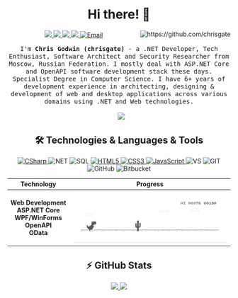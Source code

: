 <h1 align="center"> Hi there! 👋 </h1>
<p align="center" align='right'>
  <a target="_blank" href="https://unchase.ru">
    <img src="https://img.shields.io/badge/Website-unchase.ru-informational?style=for-the-badge&logo=github&logoColor=white" />
  </a>
  <a target="_blank" href="https://dev.to/chrisgate">
    <img src="https://img.shields.io/badge/dev.to-%2312100E.svg?&style=for-the-badge&logo=dev.to&logoColor=white" />
  </a>
  <a target="_blank" href="https://medium.com/@chrisgate">
    <img src="https://img.shields.io/badge/Medium%20-%231572B6.svg?&style=for-the-badge&logo=medium&logoColor=white" />
  </a>
  <a target="_blank" href="https://twitter.com/chrisgate">
    <img src="https://img.shields.io/badge/Twitter%20-%231DA1F2.svg?&style=for-the-badge&logo=Twitter&logoColor=white" />
  </a>
  
  <a target="_blank" href="mailto:chrisgate01@gmail.com">
    <img alt="Email" src="https://img.shields.io/badge/Email-0078D4.svg?&style=for-the-badge&logo=Microsoft-Outlook&logoColor=white" />
  </a>
  <a target="_blank" rel="nofollow" href="https://github.com/chrisgate">
    <img align="right" src="https://gpvc.arturio.dev/chrisgate?style=for-the-badge" alt="https://github.com/chrisgate" />
  <a/>
</p>

<p align="center">
  <samp>I'm <b>Chris Godwin (chrisgate)</b> - a .NET Developer, Tech Enthusiast, Software Architect and Security Researcher from Moscow, Russian Federation. I mostly deal with ASP.NET Core and OpenAPI software development stack these days. Specialist Degree in Computer Science. I have 6+ years of development experience in architecting, designing & development of web and desktop applications across various domains using .NET and Web technologies.
  </samp>
  <br/>
  <br/>
  <a href="https://www.buymeacoffee.com/chrisgate" target="_blank" style="margin-left: 10px;"><img src="https://img.buymeacoffee.com/button-api/?text=Support me!&amp;emoji=🙏&amp;slug=chrisgate&amp;button_colour=ff8614&amp;font_colour=000000&amp;font_family=Bree&amp;outline_colour=000000&amp;coffee_colour=FFDD00"></a>
</p>

<h2 align="center">🛠 Technologies & Languages & Tools</h2>

<p align="center" align='right'>
  <a target="_blank" href="https://github.com/chrisgate?tab=repositories&q=&type=&language=c%23">
    <img alt="CSharp" src="https://img.shields.io/badge/c%23%20-%23239120.svg?&style=for-the-badge&logo=c-sharp&logoColor=white" /> 
  </a>
  <img alt="NET" src="https://img.shields.io/badge/-.NET-5C2D91?style=for-the-badge&logo=%2ENET&logoColor=white" />
  <img alt="SQL" src="https://img.shields.io/badge/-SQL-4479A1?style=for-the-badge&logo=mysql&logoColor=black&textColor=black" />
  <a target="_blank" href="https://github.com/chrisgate?tab=repositories&q=&type=&language=html">
    <img alt="HTML5" src="https://img.shields.io/badge/html5%20-%23E34F26.svg?&style=for-the-badge&logo=html5&logoColor=white" />
  </a>
  <a target="_blank" href="https://github.com/chrisgate?tab=repositories&q=&type=&language=css">
    <img alt="CSS3" src="https://img.shields.io/badge/css3%20-%231572B6.svg?&style=for-the-badge&logo=css3&logoColor=white" /> 
  </a>
  <a target="_blank" href="https://github.com/chrisgate?tab=repositories&q=&type=&language=javascript">
    <img alt="JavaScript" src="https://img.shields.io/badge/javascript%20-%23323330.svg?&style=for-the-badge&logo=javascript&logoColor=%23F7DF1E" />
  </a>
  <img alt="VS" src="https://img.shields.io/badge/-VS-007ACC?style=for-the-badge&logo=visual-studio&logoColor=white" />
  <img alt="GIT" src="https://img.shields.io/badge/git%20-%23F05033.svg?&style=for-the-badge&logo=git&logoColor=white" /> 
  <img alt="GitHub" src="https://img.shields.io/badge/github%20-%23121011.svg?&style=for-the-badge&logo=github&logoColor=white" /> 
  <img alt="Bitbucket" src="https://img.shields.io/badge/bitbucket%20-%230047B3.svg?&style=for-the-badge&logo=bitbucket&logoColor=white" />
</p>

|Technology|Progress|
|:-:|:-:|
|**Web&#160;Development**<br>**ASP.NET Core**<br>**WPF/WinForms**<br>**OpenAPI**<br>**OData**|<img alt="dino" src="https://github.com/chrisgate/chrisgate/blob/master/dino.gif" /> |

<h2 align="center">⚡ GitHub Stats</h2>

<p align = "center">
  <a href="https://github.com/chrisgate">
    <img src = "https://github-readme-stats.vercel.app/api?username=chrisgate&show_icons=true&line_height=27">
  </a>
  <a href="https://github.com/chrisgate">
    <img src = "https://github-readme-stats.vercel.app/api/top-langs/?username=chrisgate&hide=css,html">
  </a>
</p>
 